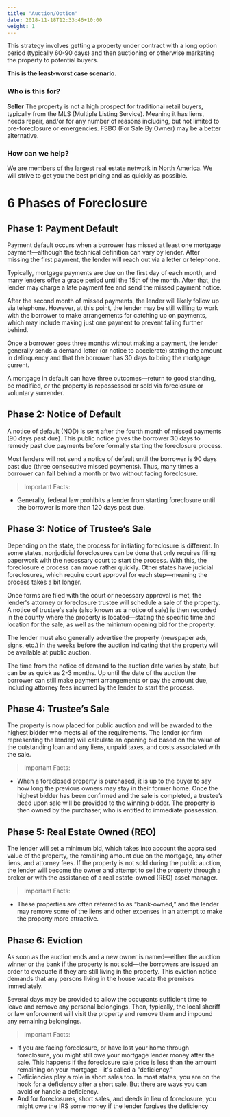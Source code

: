 ```yaml
---
title: "Auction/Option"
date: 2018-11-18T12:33:46+10:00
weight: 1
---
```


This strategy involves getting a property under contract with a long option period (typically 60-90 days) and then auctioning or otherwise marketing the property to potential buyers.

**This is the least-worst case scenario.**

### Who is this for?

**Seller**
 The property is not a high prospect for traditional retail buyers, typically from the MLS (Multiple Listing Service). Meaning it has liens, needs repair, and/or for any number of reasons including, but not limited to pre-foreclosure or emergencies. FSBO (For Sale By Owner) may be a better alternative.

 ### How can we help?
We are members of the largest real estate network in North America. We will strive to get you the best pricing and as quickly as possible.


# 6 Phases of Foreclosure

## Phase 1: Payment Default
Payment default occurs when a borrower has missed at least one mortgage payment—although the technical definition can vary by lender. After missing the first payment, the lender will reach out via a letter or telephone.

Typically, mortgage payments are due on the first day of each month, and many lenders offer a grace period until the 15th of the month. After that, the lender may charge a late payment fee and send the missed payment notice.

After the second month of missed payments, the lender will likely follow up via telephone. However, at this point, the lender may be still willing to work with the borrower to make arrangements for catching up on payments, which may include making just one payment to prevent falling further behind.

Once a borrower goes three months without making a payment, the lender generally sends a demand letter (or notice to accelerate) stating the amount in delinquency and that the borrower has 30 days to bring the mortgage current.

A mortgage in default can have three outcomes—return to good standing, be modified, or the property is repossessed or sold via foreclosure or voluntary surrender.

## Phase 2: Notice of Default
A notice of default (NOD) is sent after the fourth month of missed payments (90 days past due). This public notice gives the borrower 30 days to remedy past due payments before formally starting the foreclosure process.

Most lenders will not send a notice of default until the borrower is 90 days past due (three consecutive missed payments). Thus, many times a borrower can fall behind a month or two without facing foreclosure.

> Important Facts:
- Generally, federal law prohibits a lender from starting foreclosure until the borrower is more than 120 days past due.

## Phase 3: Notice of Trustee’s Sale
Depending on the state, the process for initiating foreclosure is different. In some states, nonjudicial foreclosures can be done that only requires filing paperwork with the necessary court to start the process. With this, the foreclosure e process can move rather quickly. Other states have judicial foreclosures, which require court approval for each step—meaning the process takes a bit longer.

Once forms are filed with the court or necessary approval is met, the lender's attorney or foreclosure trustee will schedule a sale of the property. A notice of trustee's sale (also known as a notice of sale) is then recorded in the county where the property is located—stating the specific time and location for the sale, as well as the minimum opening bid for the property.

The lender must also generally advertise the property (newspaper ads, signs, etc.) in the weeks before the auction indicating that the property will be available at public auction.

The time from the notice of demand to the auction date varies by state, but can be as quick as 2-3 months. Up until the date of the auction the borrower can still make payment arrangements or pay the amount due, including attorney fees incurred by the lender to start the process.

## Phase 4: Trustee’s Sale
The property is now placed for public auction and will be awarded to the highest bidder who meets all of the requirements. The lender (or firm representing the lender) will calculate an opening bid based on the value of the outstanding loan and any liens, unpaid taxes, and costs associated with the sale.

> Important Facts:
- When a foreclosed property is purchased, it is up to the buyer to say how long the previous owners may stay in their former home.
Once the highest bidder has been confirmed and the sale is completed, a trustee’s deed upon sale will be provided to the winning bidder. The property is then owned by the purchaser, who is entitled to immediate possession.

## Phase 5: Real Estate Owned (REO)
The lender will set a minimum bid, which takes into account the appraised value of the property, the remaining amount due on the mortgage, any other liens, and attorney fees. If the property is not sold during the public auction, the lender will become the owner and attempt to sell the property through a broker or with the assistance of a real estate-owned (REO) asset manager.

> Important Facts:
- These properties are often referred to as “bank-owned,” and the lender may remove some of the liens and other expenses in an attempt to make the property more attractive.

## Phase 6: Eviction
As soon as the auction ends and a new owner is named—either the auction winner or the bank if the property is not sold—the borrowers are issued an order to evacuate if they are still living in the property. This eviction notice demands that any persons living in the house vacate the premises immediately.

Several days may be provided to allow the occupants sufficient time to leave and remove any personal belongings. Then, typically, the local sheriff or law enforcement will visit the property and remove them and impound any remaining belongings.

> Important Facts:
- If you are facing foreclosure, or have lost your home through foreclosure, you might still owe your mortgage lender money after the sale. This happens if the foreclosure sale price is less than the amount remaining on your mortgage - it's called a "deficiency."
- Deficiencies play a role in short sales too. In most states, you are on the hook for a deficiency after a short sale. But there are ways you can avoid or handle a deficiency.
- And for foreclosures, short sales, and deeds in lieu of foreclosure, you might owe the IRS some money if the lender forgives the deficiency
